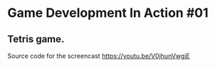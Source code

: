 # Game Development In Action #01
## Tetris game.

Source code for the screencast https://youtu.be/V0jhunVwgjE
